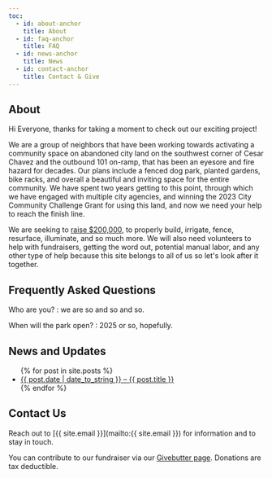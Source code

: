 ```yaml
---
toc:
  - id: about-anchor
    title: About
  - id: faq-anchor
    title: FAQ
  - id: news-anchor
    title: News
  - id: contact-anchor
    title: Contact & Give
---
```


<a id="about-anchor"></a>
## About

Hi Everyone, thanks for taking a moment to check out our exciting project!

We are a group of neighbors that have been working towards activating a community space on abandoned city land on the southwest corner of Cesar Chavez and the outbound 101 on-ramp, that has been an eyesore and fire hazard for decades.  Our plans include a fenced dog park, planted gardens, bike racks, and overall a beautiful and inviting space for the entire community.  We have spent two years getting to this point, through which we have engaged with multiple city agencies, and winning the 2023 City Community Challenge Grant for using this land,  and now we need your help to reach the finish line.

We are seeking to [raise $200,000][give], to properly build, irrigate, fence, resurface, illuminate, and so much more.  We will also need volunteers to help with fundraisers, getting the word out, potential manual labor, and any other type of help because this site belongs to all of us so let's look after it together.

<a id="faq-anchor"></a>
## Frequently Asked Questions

Who are you?
: we are so and so
and so.

When will the park open?
: 2025 or so, hopefully.

<a id="news-anchor"></a>
## News and Updates
<ul>
{% for post in site.posts %}
  <li><a href="{{ post.url }}">{{ post.date | date_to_string }} – {{ post.title }}</a></li>
{% endfor %}
</ul>

<a id="contact-anchor"></a>
## Contact Us

Reach out to [{{ site.email }}](mailto:{{ site.email }}) for information and to stay in touch.

You can contribute to our fundraiser via our [Givebutter page][give]. Donations are tax deductible.

[give]: https://givebutter.com/cesar-chavez-greenway

